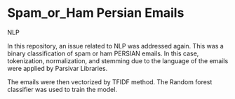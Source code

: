# Spam_or_Ham Persian Emails
NLP

In this repository, an issue related to NLP was addressed again. This was a binary classification of spam or ham PERSIAN emails. In this case, tokenization, normalization, and stemming due to the language of the emails were applied by Parsivar Libraries.

The emails were then vectorized by TFIDF method. The Random forest classifier was used to train the model.
